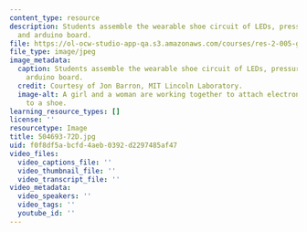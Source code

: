 ```yaml
---
content_type: resource
description: Students assemble the wearable shoe circuit of LEDs, pressure sensor,
  and arduino board.
file: https://ol-ocw-studio-app-qa.s3.amazonaws.com/courses/res-2-005-girls-who-build-make-your-own-wearables-workshop-spring-2015/f0f8df5abcfd4aeb0392d2297485af47_504693-72D.jpg
file_type: image/jpeg
image_metadata:
  caption: Students assemble the wearable shoe circuit of LEDs, pressure sensor, and
    arduino board.
  credit: Courtesy of Jon Barron, MIT Lincoln Laboratory.
  image-alt: A girl and a woman are working together to attach electronic components
    to a shoe.
learning_resource_types: []
license: ''
resourcetype: Image
title: 504693-72D.jpg
uid: f0f8df5a-bcfd-4aeb-0392-d2297485af47
video_files:
  video_captions_file: ''
  video_thumbnail_file: ''
  video_transcript_file: ''
video_metadata:
  video_speakers: ''
  video_tags: ''
  youtube_id: ''
---
```

